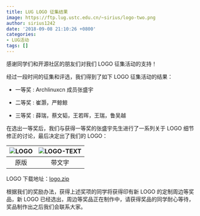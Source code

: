 ```yaml
---
title: LUG LOGO 征集结果
image: https://ftp.lug.ustc.edu.cn/~sirius/logo-two.png
author: sirius1242
date: '2018-09-08 21:10:26 +0800'
categories:
- LUG活动
tags: []
---
```


感谢同学们和开源社区的朋友们对我们 LOGO 征集活动的支持！

<!--more-->

经过一段时间的征集和评选，我们得到了如下 LOGO 征集活动的结果：

<!--| 奖项 | 获奖者|
| --- | ------------ |
| 一等奖 | Archlinuxcn 成员张盛宇 |
| 二等奖 | 崔灏，严鲸鲸 |
| 三等奖 | 薛瑞，蔡文韬，王若晖，王瑞，鲁吴越 |-->

-    一等奖 : Archlinuxcn 成员张盛宇

-    二等奖 : 崔灏，严鲸鲸

-    三等奖 : 薛瑞，蔡文韬，王若晖，王瑞，鲁吴越

在选出一等奖后，我们与获得一等奖的张盛宇先生进行了一系列关于 LOGO 细节修正的讨论，最后决定出了我们的 LOGO：

|![LOGO](https://ftp.lug.ustc.edu.cn/misc/logo-origin.png)| ![LOGO-TEXT](https://ftp.lug.ustc.edu.cn/misc/logo-text-origin.png)|
|:---:|:---:|
| 原版 | 带文字 |

LOGO 下载地址：[logo.zip](https://ftp.lug.ustc.edu.cn/misc/logo.zip)

根据我们的奖励办法，获得上述奖项的同学将获得印有新 LOGO 的定制周边等奖品，新 LOGO 已经选出，周边等奖品正在制作中，请获得奖品的同学耐心等待，奖品制作出之后我们会联系大家。
